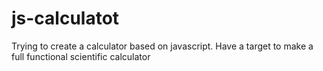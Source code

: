 # js-calculatot
Trying to create a calculator based on javascript. Have a target to make a full functional scientific calculator 
